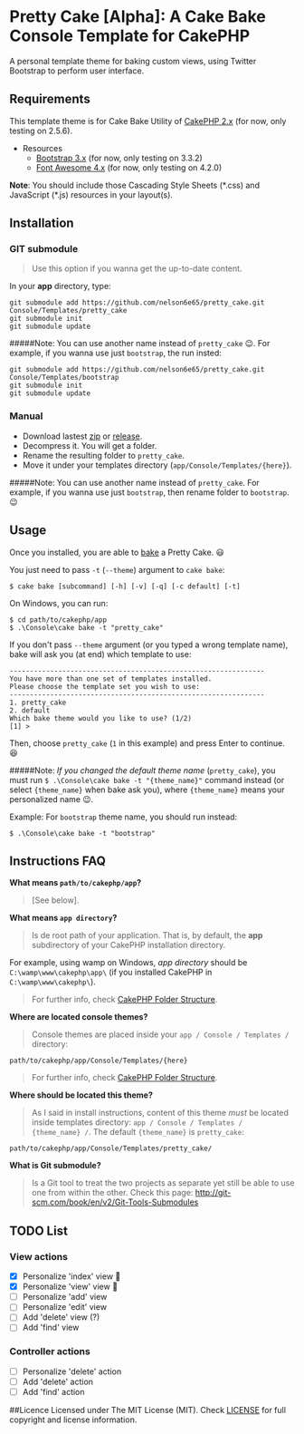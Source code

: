 # Pretty Cake [Alpha]: A Cake Bake Console Template for CakePHP
A personal template theme for baking custom views, using Twitter Bootstrap to perform user interface.

## Requirements 
This template theme is for Cake Bake Utility of [CakePHP 2.x](http://cakephp.org/) (for now, only testing on 2.5.6).

* Resources
  * [Bootstrap 3.x](http://getbootstrap.com/) (for now, only testing on 3.3.2)
  * [Font Awesome 4.x](http://fontawesome.io/) (for now, only testing on 4.2.0)

**Note**: You should include those Cascading Style Sheets (\*.css) and JavaScript (\*.js) resources in your layout(s).

## Installation
### GIT submodule
> Use this option if you wanna get the up-to-date content.

In your **app** directory, type:

    git submodule add https://github.com/nelson6e65/pretty_cake.git Console/Templates/pretty_cake
    git submodule init
    git submodule update

#####Note:
You can use another name instead of `pretty_cake` :wink:. For example, if you wanna use just `bootstrap`, the run insted:

    git submodule add https://github.com/nelson6e65/pretty_cake.git Console/Templates/bootstrap
    git submodule init
    git submodule update

### Manual
* Download lastest [zip](https://github.com/nelson6e65/pretty_cake/archive/master.zip) or [release](https://github.com/nelson6e65/pretty_cake/releases).
* Decompress it. You will get a  folder.
* Rename the resulting folder to `pretty_cake`.
* Move it under your templates directory (`app/Console/Templates/{here}`).

#####Note:
You can use another name instead of `pretty_cake`. For example, if you wanna use just `bootstrap`, then rename folder to `bootstrap`. :wink:

## Usage
Once you installed, you are able to [bake](http://book.cakephp.org/2.0/en/console-and-shells/code-generation-with-bake.html) a Pretty Cake. :smiley:

You just need to pass `-t` (`--theme`) argument to `cake bake`:

    $ cake bake [subcommand] [-h] [-v] [-q] [-c default] [-t]

On Windows, you can run:

    $ cd path/to/cakephp/app
    $ .\Console\cake bake -t "pretty_cake"

If you don't pass `--theme` argument (or you typed a wrong template name), bake will ask you (at end) which template to use:

    ---------------------------------------------------------------
    You have more than one set of templates installed.
    Please choose the template set you wish to use:
    ---------------------------------------------------------------
    1. pretty_cake
    2. default
    Which bake theme would you like to use? (1/2)
    [1] >

Then, choose `pretty_cake` (`1` in this example) and press Enter to continue. :satisfied:

#####Note:
*If you changed the default theme name* (`pretty_cake`), you must run `$ .\Console\cake bake -t "{theme_name}"`  command instead (or select `{theme_name}` when bake ask you), where `{theme_name}` means your personalized name :wink:.

Example: For `bootstrap` theme name, you should run instead:

    $ .\Console\cake bake -t "bootstrap"

## Instructions FAQ

**What means `path/to/cakephp/app`?**
> [See below].

**What means `app directory`?**
> Is de root path of your application. That is, by default, the **app** subdirectory of your CakePHP installation directory.
> 
For example, using wamp on Windows, *app directory* should be `C:\wamp\www\cakephp\app\` (if you installed CakePHP in `C:\wamp\www\cakephp\`).
> For further info, check [CakePHP Folder Structure](http://book.cakephp.org/2.0/en/getting-started/cakephp-folder-structure.html#the-app-folder).

**Where are located console themes?**
> Console themes are placed inside your `app / Console / Templates /` directory:
> 
`path/to/cakephp/app/Console/Templates/{here}`
> For further info, check [CakePHP Folder Structure](http://book.cakephp.org/2.0/en/getting-started/cakephp-folder-structure.html#the-app-folder).

**Where should be located this theme?**
> As I said in install instructions, content of this theme *must* be located inside templates directory: `app / Console / Templates / {theme_name} /`.
The default `{theme_name}` is `pretty_cake`:
>
`path/to/cakephp/app/Console/Templates/pretty_cake/`

**What is Git submodule?**
> Is a Git tool to treat the two projects as separate yet still be able to use one from within the other. Check this page: http://git-scm.com/book/en/v2/Git-Tools-Submodules

## TODO List
### View actions
- [x] Personalize 'index' view :cake:
- [x] Personalize 'view' view :cake:
- [ ] Personalize 'add' view
- [ ] Personalize 'edit' view
- [ ] Add 'delete' view (?)
- [ ] Add 'find' view

### Controller actions
- [ ] Personalize 'delete' action
- [ ] Add 'delete' action
- [ ] Add 'find' action

##Licence
Licensed under The MIT License (MIT). Check [LICENSE](/LICENSE) for full copyright and license information.
